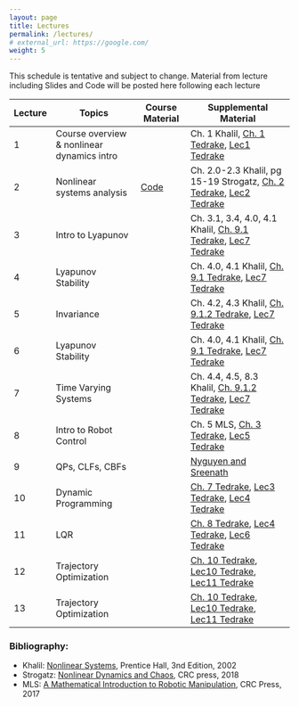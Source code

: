 ```yaml
---
layout: page
title: Lectures
permalink: /lectures/
# external_url: https://google.com/
weight: 5
---
```



This schedule is tentative and subject to change. Material from lecture including Slides and Code will be posted here following each lecture

| Lecture      | Topics | Course Material | Supplemental Material |
| ----------- | ----------- | --------------------- | ----------- |
| 1   | Course overview & nonlinear dynamics intro |  | Ch. 1 Khalil, [Ch. 1 Tedrake](https://underactuated.csail.mit.edu/intro.html), [Lec1 Tedrake](https://www.youtube.com/watch?v=uyyBT-MHhLE&list=PLkx8KyIQkMfU5szP43GlE_S1QGSPQfL9s) |
| 2   | Nonlinear systems analysis | [Code](https://colab.research.google.com/drive/1IJAjyV67mHOMTrEGx5ClsEVqnSLQFdTq?usp=sharing) | Ch. 2.0-2.3 Khalil, pg 15-19 Strogatz, [Ch. 2 Tedrake](https://underactuated.csail.mit.edu/pend.html), [Lec2 Tedrake](https://www.youtube.com/watch?v=l2CwE3Wf7ww&list=PLkx8KyIQkMfU5szP43GlE_S1QGSPQfL9s&index=2) |
| 3   | Intro to Lyapunov |  | Ch. 3.1, 3.4, 4.0, 4.1 Khalil, [Ch. 9.1 Tedrake](https://underactuated.csail.mit.edu/lyapunov.html), [Lec7 Tedrake](https://www.youtube.com/watch?v=qbuyy7ZcP9M&list=PLkx8KyIQkMfU5szP43GlE_S1QGSPQfL9s&index=7) |
| 4   | Lyapunov Stability |  | Ch. 4.0, 4.1 Khalil, [Ch. 9.1 Tedrake](https://underactuated.csail.mit.edu/lyapunov.html), [Lec7 Tedrake](https://www.youtube.com/watch?v=qbuyy7ZcP9M&list=PLkx8KyIQkMfU5szP43GlE_S1QGSPQfL9s&index=7) |
| 5   | Invariance |  | Ch. 4.2, 4.3 Khalil, [Ch. 9.1.2 Tedrake](https://underactuated.csail.mit.edu/lyapunov.html), [Lec7 Tedrake](https://www.youtube.com/watch?v=qbuyy7ZcP9M&list=PLkx8KyIQkMfU5szP43GlE_S1QGSPQfL9s&index=7) |
| 6   | Lyapunov Stability |  | Ch. 4.0, 4.1 Khalil, [Ch. 9.1 Tedrake](https://underactuated.csail.mit.edu/lyapunov.html), [Lec7 Tedrake](https://www.youtube.com/watch?v=qbuyy7ZcP9M&list=PLkx8KyIQkMfU5szP43GlE_S1QGSPQfL9s&index=7) |
| 7   | Time Varying Systems |  | Ch. 4.4, 4.5, 8.3 Khalil, [Ch. 9.1.2 Tedrake](https://underactuated.csail.mit.edu/lyapunov.html), [Lec7 Tedrake](https://www.youtube.com/watch?v=qbuyy7ZcP9M&list=PLkx8KyIQkMfU5szP43GlE_S1QGSPQfL9s&index=7) |
| 8   | Intro to Robot Control |  | Ch. 5 MLS, [Ch. 3 Tedrake](https://underactuated.csail.mit.edu/acrobot.html), [Lec5 Tedrake](https://www.youtube.com/watch?v=UBPL0IbyJy4&list=PLkx8KyIQkMfU5szP43GlE_S1QGSPQfL9s&index=5) |
| 9   | QPs, CLFs, CBFs |  | [Nyguyen and Sreenath](https://hybrid-robotics.berkeley.edu/publications/ACC2022_L1_Adaptive_CBF.pdf) |
| 10   | Dynamic Programming |  | [Ch. 7 Tedrake](https://underactuated.csail.mit.edu/dp.html), [Lec3 Tedrake](https://www.youtube.com/watch?v=GPvw92IKO44&list=PLkx8KyIQkMfU5szP43GlE_S1QGSPQfL9s&index=3), [Lec4 Tedrake](https://www.youtube.com/watch?v=GElVy0WTOys&list=PLkx8KyIQkMfU5szP43GlE_S1QGSPQfL9s&index=5) |
| 11   | LQR |  | [Ch. 8 Tedrake](https://underactuated.csail.mit.edu/dp.html), [Lec4 Tedrake](https://www.youtube.com/watch?v=GPvw92IKO44&list=PLkx8KyIQkMfU5szP43GlE_S1QGSPQfL9s&index=4), [Lec6 Tedrake](https://www.youtube.com/watch?v=GElVy0WTOys&list=PLkx8KyIQkMfU5szP43GlE_S1QGSPQfL9s&index=6) |
| 12   | Trajectory Optimization |  | [Ch. 10 Tedrake](https://underactuated.csail.mit.edu/trajopt.html), [Lec10 Tedrake](https://www.youtube.com/watch?v=GPvw92IKO44&list=PLkx8KyIQkMfU5szP43GlE_S1QGSPQfL9s&index=10), [Lec11 Tedrake](https://www.youtube.com/watch?v=GElVy0WTOys&list=PLkx8KyIQkMfU5szP43GlE_S1QGSPQfL9s&index=11) |
| 13   | Trajectory Optimization |  | [Ch. 10 Tedrake](https://underactuated.csail.mit.edu/trajopt.html), [Lec10 Tedrake](https://www.youtube.com/watch?v=GPvw92IKO44&list=PLkx8KyIQkMfU5szP43GlE_S1QGSPQfL9s&index=10), [Lec11 Tedrake](https://www.youtube.com/watch?v=GElVy0WTOys&list=PLkx8KyIQkMfU5szP43GlE_S1QGSPQfL9s&index=11) |


### Bibliography:
- Khalil: [Nonlinear Systems](https://flyingv.ucsd.edu/krstic/files/Khalil-3rd.pdf), Prentice Hall, 3nd Edition, 2002
- Strogatz: [Nonlinear Dynamics and Chaos](https://www.biodyn.ro/course/literatura/Nonlinear_Dynamics_and_Chaos_2018_Steven_H._Strogatz.pdf), CRC press, 2018 
- MLS: [A Mathematical Introduction to Robotic Manipulation](https://www.cse.lehigh.edu/~trink/Courses/RoboticsII/reading/murray-li-sastry-94-complete.pdf), CRC Press, 2017
<!-- - Tedrake: Underactuated Robotics: Algorithms for Walking, Running, Swimming, Flying, and Manipulation (Course Notes for MIT 6.832). -->




<!-- | Week      | Dates | Topics | Assignments |
| ----------- | ----------- | ----------- | ----------- |
| 1      | Jan 14 <br><br> Jan 16. | Course overview & nonlinear dynamics intro <br><br> Nonlinear systems analysis | HW0 |
| 2   | Jan 21 <br><br> Jan 23 | Intro to Lyapunov <br><br> Lyapunov Stability | HW1 Out |
| 3   | Jan 28 <br><br> Jan 30 | Invariance & Time Varying Systems <br><br> Time Varying Systems (cont.) |  |
| 4   | Feb 04 <br><br> Feb 06 | Model Systems & Robot Control <br><br> QPs, CLFs, CBFs | HW1 Due, HW2 Out |
| 5   | Feb 11 <br><br> Feb 13 | Dynamic Programming <br><br> LQR |  |
| 6   | Feb 18 <br><br> Feb 20 | Trajectory Optimization | HW2 Due, HW3 Out |
| 7   | Feb 25 <br><br> Feb 27 | MPC <br><br> Hybrid Systems | |
| 8   | March 04 <br><br> March 06 | Walking Robots | HW3 Due, HW4 Out |
| 9   | March 11 <br><br> March 13 | Spring Break |  |
| 10   | March 18 <br><br> March 20 | Stochasticity, Adaptivity, Robustness | |
| 11   | March 25 <br><br> March 27 | Input-Output Stability <br><br> Output feedback | HW4 Due |
| 12   | April 01 <br><br> April 03 | Planning with attitude <br><br> RL and Optimal Control |  |
| 12   | April 08 <br><br> April 10 | Computing Lyapunov Functions |  |
| 12   | April 15 <br><br> April 17 | TBD |  |
| 12   | April 22 <br><br> April 24 | TBD <br><br> Project Presentations |  | -->